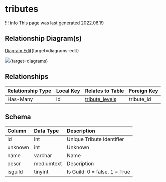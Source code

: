 # tributes

!!! info
	This page was last generated 2022.06.19

## Relationship Diagram(s)

[Diagram Edit](https://mermaid.live/edit#eyJjb2RlIjoiZXJEaWFncmFtXG4gICAgdHJpYnV0ZXMge1xuICAgICAgICBpbnR1bnNpZ25lZCBpZFxuICAgIH1cbiAgICB0cmlidXRlX2xldmVscyB7XG4gICAgICAgIGludHVuc2lnbmVkIHRyaWJ1dGVfaWRcbiAgICAgICAgaW50dW5zaWduZWQgaXRlbV9pZFxuICAgIH1cbiAgICB0cmlidXRlcyB8fC0tb3sgdHJpYnV0ZV9sZXZlbHMgOiBIYXMtTWFueVxuXG4iLCJtZXJtYWlkIjp7InRoZW1lIjoiZGVmYXVsdCJ9LCJ1cGRhdGVFZGl0b3IiOnRydWUsImF1dG9TeW5jIjp0cnVlLCJ1cGRhdGVEaWFncmFtIjp0cnVlfQ==){target=diagrams-edit}

[![](https://mermaid.ink/img/eyJjb2RlIjoiZXJEaWFncmFtXG4gICAgdHJpYnV0ZXMge1xuICAgICAgICBpbnR1bnNpZ25lZCBpZFxuICAgIH1cbiAgICB0cmlidXRlX2xldmVscyB7XG4gICAgICAgIGludHVuc2lnbmVkIHRyaWJ1dGVfaWRcbiAgICAgICAgaW50dW5zaWduZWQgaXRlbV9pZFxuICAgIH1cbiAgICB0cmlidXRlcyB8fC0tb3sgdHJpYnV0ZV9sZXZlbHMgOiBIYXMtTWFueVxuXG4iLCJtZXJtYWlkIjp7InRoZW1lIjoiZGVmYXVsdCJ9LCJ1cGRhdGVFZGl0b3IiOnRydWUsImF1dG9TeW5jIjp0cnVlLCJ1cGRhdGVEaWFncmFtIjp0cnVlfQ==)](https://mermaid.ink/img/eyJjb2RlIjoiZXJEaWFncmFtXG4gICAgdHJpYnV0ZXMge1xuICAgICAgICBpbnR1bnNpZ25lZCBpZFxuICAgIH1cbiAgICB0cmlidXRlX2xldmVscyB7XG4gICAgICAgIGludHVuc2lnbmVkIHRyaWJ1dGVfaWRcbiAgICAgICAgaW50dW5zaWduZWQgaXRlbV9pZFxuICAgIH1cbiAgICB0cmlidXRlcyB8fC0tb3sgdHJpYnV0ZV9sZXZlbHMgOiBIYXMtTWFueVxuXG4iLCJtZXJtYWlkIjp7InRoZW1lIjoiZGVmYXVsdCJ9LCJ1cGRhdGVFZGl0b3IiOnRydWUsImF1dG9TeW5jIjp0cnVlLCJ1cGRhdGVEaWFncmFtIjp0cnVlfQ==){target=diagrams}


## Relationships

| Relationship Type | Local Key | Relates to Table | Foreign Key |
| :--- | :--- | :--- | :--- |
| Has-Many | id | [tribute_levels](../../schema/tributes/tribute_levels.md) | tribute_id |


## Schema

| Column | Data Type | Description |
| :--- | :--- | :--- |
| id | int | Unique Tribute Identifier |
| unknown | int | Unknown |
| name | varchar | Name |
| descr | mediumtext | Description |
| isguild | tinyint | Is Guild: 0 = false, 1 = True |


